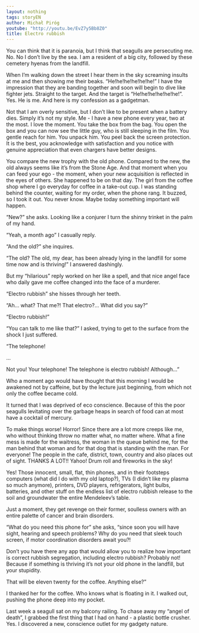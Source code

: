 ```yaml
---
layout: nothing
tags: storyEN
author: Michał Piróg
youtube: "http://youtu.be/EvZ7y5Bb8Z0"
title: Electro rubbish
---
```

You can think that it is paranoia, but I think that seagulls are persecuting me. No. No I don’t live by the sea. I am a resident of a big city, followed by these cemetery hyenas from the landfill.

When I’m walking down the street I hear them in the sky screaming insults at me and then showing me their beaks. “He!he!he!he!he!he!” I have the impression that they are banding together and soon will begin to dive like fighter jets. Straight to the target. And the target is “He!he!he!he!he!he!”. Yes. He is me. And here is my confession as a gadgetman.

Not that I am overly sensitive, but I don’t like to be present when a battery dies. Simply it’s not my style. Me - I have a new phone every year, two at the most. I love the moment. You take the box from the bag. You open the box and you can now see the little guy, who is still sleeping in the film. You gentle reach for him. You unpack him. You peel back the screen protection. It is the best, you acknowledge with satisfaction and you notice with genuine appreciation that even chargers have better designs.

You compare the new trophy with the old phone. Compared to the new, the old always seems like it’s from the Stone Age. And that moment when you can feed your ego - the moment, when your new acquisition is reflected in the eyes of others.
She happened to be on that day. The girl from the coffee shop where I go everyday for coffee in a take-out cup. I was standing behind the counter, waiting for my order, when the phone rang. It buzzed, so I took it out. You never know. Maybe today something important will happen.

“New?” she asks. Looking like a conjurer I turn the shinny trinket in the palm of my hand.

“Yeah, a month ago” I casually reply.

“And the old?” she inquires.

“The old? The old, my dear, has been already lying in the landfill for some time now and is thriving!” I answered dashingly.

But my “hilarious” reply worked on her like a spell, and that nice angel face who daily gave me coffee changed into the face of a murderer.

“Electro rubbish” she hisses through her teeth.

“Ah... what? That me?! That electro?... What did you say?”

“Electro rubbish!”

“You can talk to me like that?” I asked, trying to get to the surface from the shock I just suffered.

“The telephone!

…

Not you! Your telephone! The telephone is electro rubbish! Although...”

Who a moment ago would have thought that this morning I would be awakened not by caffeine, but by the lecture just beginning, from which not only the coffee became cold.

It turned that I was deprived of eco conscience. Because of this the poor seagulls levitating over the garbage heaps in search of food can at most have a cocktail of mercury.

To make things worse! Horror! Since there are a lot more creeps like me, who without thinking throw no matter what, no matter where. What a fine mess is made for the waitress, the woman in the queue behind me, for the man behind that woman and for that dog that is standing with the man. For everyone! The people in the cafe, district, town, country and also places out of sight. THANKS A LOT!! Yahoo! Drum roll and fireworks in the sky!

Yes! Those innocent, small, flat, thin phones, and in their footsteps computers (what did I do with my old laptop?), TVs (I didn’t like my plasma so much anymore), printers, DVD players, refrigerators, light bulbs, batteries, and other stuff on the endless list of electro rubbish release to the soil and groundwater the entire Mendeleev’s table.

Just a moment, they get revenge on their former, soulless owners with an entire palette of cancer and brain disorders.

“What do you need this phone for” she asks, “since soon you will have sight, hearing and speech problems? Why do you need that sleek touch screen, if motor coordination disorders await you?!

Don’t you have there any app that would allow you to realize how important is correct rubbish segregation, including electro rubbish? Probably not! Because if something is thriving it’s not your old phone in the landfill, but your stupidity. 

That will be eleven twenty for the coffee. Anything else?”

I thanked her for the coffee. Who knows what is floating in it. I walked out, pushing the phone deep into my pocket.

Last week a seagull sat on my balcony railing. To chase away my “angel of death”, I grabbed the first thing that I had on hand - a plastic bottle crusher. Yes. I discovered a new, conscience outlet for my gadgety nature.